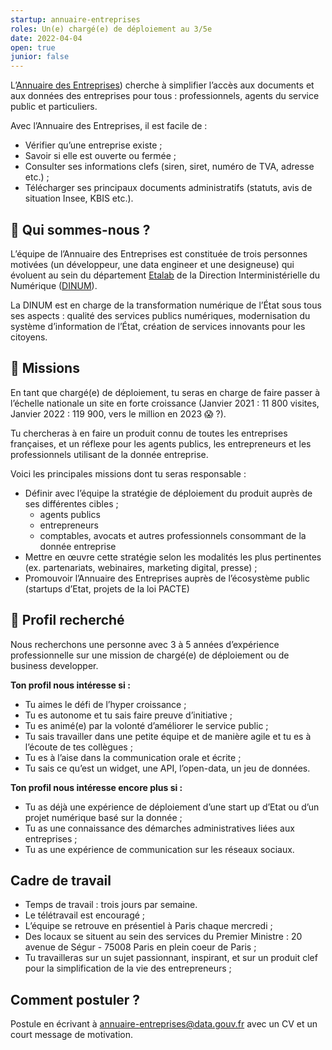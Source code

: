 ```yaml
---
startup: annuaire-entreprises
roles: Un(e) chargé(e) de déploiement au 3/5e
date: 2022-04-04
open: true
junior: false
---
```


L’[Annuaire des Entreprises](https://annuaire-entreprises.data.gouv.fr)) cherche à simplifier l’accès aux documents et aux données des entreprises pour tous : professionnels, agents du service public et particuliers.

Avec l’Annuaire des Entreprises, il est facile de :

-   Vérifier qu’une entreprise existe ;
-   Savoir si elle est ouverte ou fermée ;
-   Consulter ses informations clefs (siren, siret, numéro de TVA, adresse etc.) ;
-   Télécharger ses principaux documents administratifs (statuts, avis de situation Insee, KBIS etc.).

## 👋 Qui sommes-nous ?

L’équipe de l’Annuaire des Entreprises est constituée de trois personnes motivées (un développeur, une data engineer et une designeuse) qui évoluent au sein du département [Etalab](https://www.etalab.gouv.fr/) de la Direction Interministérielle du Numérique ([DINUM](https://www.numerique.gouv.fr/dinum/)).

La DINUM est en charge de la transformation numérique de l’État sous tous ses aspects : qualité des services publics numériques, modernisation du système d’information de l’État, création de services innovants pour les citoyens.

## 🎯 Missions

En tant que chargé(e) de déploiement, tu seras en charge de faire passer à l’échelle nationale un site en forte croissance (Janvier 2021 : 11 800 visites, Janvier 2022 : 119 900, vers le million en 2023 😱 ?).

Tu chercheras à en faire un produit connu de toutes les entreprises françaises, et un réflexe pour les agents publics, les entrepreneurs et les professionnels utilisant de la donnée entreprise.

Voici les principales missions dont tu seras responsable :

-   Définir avec l’équipe la stratégie de déploiement du produit auprès de ses différentes cibles ;
    -   agents publics
    -   entrepreneurs
    -   comptables, avocats et autres professionnels consommant de la donnée entreprise
-   Mettre en œuvre cette stratégie selon les modalités les plus pertinentes (ex. partenariats, webinaires, marketing digital, presse) ;
-   Promouvoir l’Annuaire des Entreprises auprès de l’écosystème public (startups d’Etat, projets de la loi PACTE)

## 🔎 Profil recherché

Nous recherchons une personne avec 3 à 5 années d’expérience professionnelle sur une mission de chargé(e) de déploiement ou de business developper.

**Ton profil nous intéresse si :**

-   Tu aimes le défi de l’hyper croissance ;
-   Tu es autonome et tu sais faire preuve d’initiative ;
-   Tu es animé(e) par la volonté d’améliorer le service public ;
-   Tu sais travailler dans une petite équipe et de manière agile et tu es à l’écoute de tes collègues ;
-   Tu es à l’aise dans la communication orale et écrite ;
-   Tu sais ce qu’est un widget, une API, l’open-data, un jeu de données.

**Ton profil nous intéresse encore plus si :**

-   Tu as déjà une expérience de déploiement d’une start up d’Etat ou d’un projet numérique basé sur la donnée ;
-   Tu as une connaissance des démarches administratives liées aux entreprises ;
-   Tu as une expérience de communication sur les réseaux sociaux.

## Cadre de travail

-   Temps de travail : trois jours par semaine.
-   Le télétravail est encouragé ;
-   L’équipe se retrouve en présentiel à Paris chaque mercredi ;
-   Des locaux se situent au sein des services du Premier Ministre : 20 avenue de Ségur - 75008 Paris en plein coeur de Paris ;
-   Tu travailleras sur un sujet passionnant, inspirant, et sur un produit clef pour la simplification de la vie des entrepreneurs ;

## Comment postuler ?

Postule en écrivant à [annuaire-entreprises@data.gouv.fr](mailto:annuaire-entreprises@data.gouv.fr) avec un CV et un court message de motivation.
